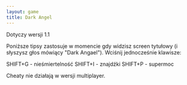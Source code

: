 ```yaml
---
layout: game
title: Dark Angel
---
```


Dotyczy wersji 1.1

Poniższe tipsy zastosuje w momencie gdy widzisz screen tytułowy (i 
słyszysz głos mówiący "Dark Angael"). Wciśnij jednocześnie klawisze:

SHIFT+G 	- nieśmiertelność
SHIFT+I 	- znajdźki
SHIFT+P 	- supermoc

Cheaty nie działają w wersji multiplayer.
